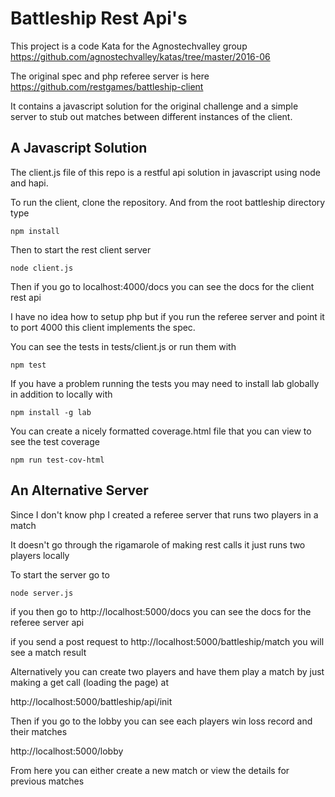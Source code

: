 # Battleship Rest Api's

This project is a code Kata for the Agnostechvalley group
https://github.com/agnostechvalley/katas/tree/master/2016-06

The original spec and php referee server is here
https://github.com/restgames/battleship-client

It contains a javascript solution for the original challenge and a simple server to stub out matches between different instances of the client.

## A Javascript Solution

The client.js file of this repo is a restful api solution in javascript using node and hapi.

To run the client, clone the repository. And from the root battleship directory type

	npm install

Then to start the rest client server

	node client.js
	
	
Then if you go to localhost:4000/docs you can see the docs for the client rest api

I have no idea how to setup php but if you run the referee server and point it to port 4000 this client implements the spec.

You can see the tests in tests/client.js or run them with

	npm test 

If you have a problem running the tests you may need to install lab globally in addition to locally with

	npm install -g lab


You can create a nicely formatted coverage.html file that you can view to see the test coverage

	npm run test-cov-html 


## An Alternative Server
	
Since I don't know php I created a referee server that runs two players in a match

It doesn't go through the rigamarole of making rest calls it just runs two players locally

To start the server go to
	
	node server.js

if you then go to http://localhost:5000/docs you can see the docs for the referee server api

if you send a post request to http://localhost:5000/battleship/match you will see a match result

Alternatively you can create two players and have them play a match by just making a get call (loading the page) at

http://localhost:5000/battleship/api/init

Then if you go to the lobby you can see each players win loss record and their matches

http://localhost:5000/lobby

From here you can either create a new match or view the details for previous matches
